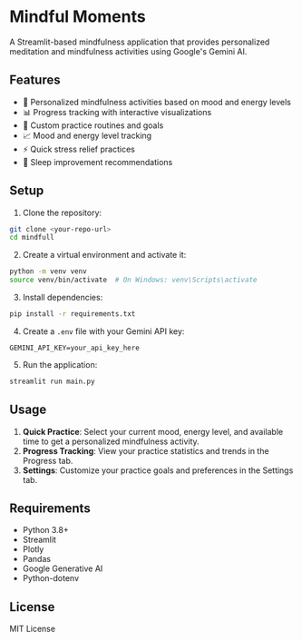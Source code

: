 # Mindful Moments

A Streamlit-based mindfulness application that provides personalized meditation and mindfulness activities using Google's Gemini AI.

## Features

- 🧘 Personalized mindfulness activities based on mood and energy levels
- 📊 Progress tracking with interactive visualizations
- 🎯 Custom practice routines and goals
- 📈 Mood and energy level tracking
- ⚡ Quick stress relief practices
- 🌙 Sleep improvement recommendations

## Setup

1. Clone the repository:
```bash
git clone <your-repo-url>
cd mindfull
```

2. Create a virtual environment and activate it:
```bash
python -m venv venv
source venv/bin/activate  # On Windows: venv\Scripts\activate
```

3. Install dependencies:
```bash
pip install -r requirements.txt
```

4. Create a `.env` file with your Gemini API key:
```
GEMINI_API_KEY=your_api_key_here
```

5. Run the application:
```bash
streamlit run main.py
```

## Usage

1. **Quick Practice**: Select your current mood, energy level, and available time to get a personalized mindfulness activity.
2. **Progress Tracking**: View your practice statistics and trends in the Progress tab.
3. **Settings**: Customize your practice goals and preferences in the Settings tab.

## Requirements

- Python 3.8+
- Streamlit
- Plotly
- Pandas
- Google Generative AI
- Python-dotenv

## License

MIT License
